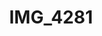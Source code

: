 ---
pid: '144'
layout: photos
title: IMG_4281
filename: IMG_4307.jpg
caption: 
previous_pid: '143'
next_pid: '145'
permalink: "/photos/144.html"
---